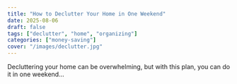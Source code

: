 ```yaml
---
title: "How to Declutter Your Home in One Weekend"
date: 2025-08-06
draft: false
tags: ["declutter", "home", "organizing"]
categories: ["money-saving"]
cover: "/images/declutter.jpg"
---
```


Decluttering your home can be overwhelming, but with this plan, you can do it in one weekend...